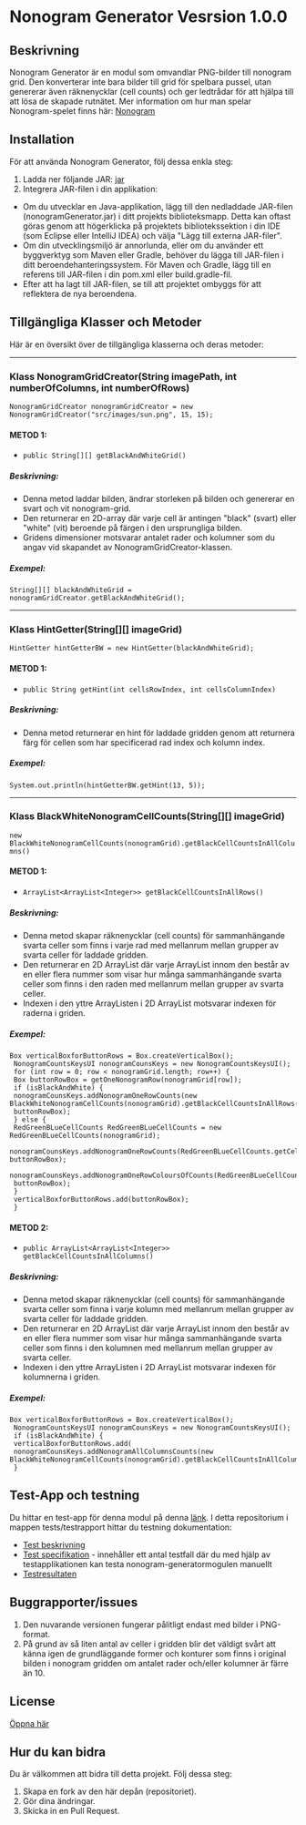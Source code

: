 # Nonogram Generator Vesrsion 1.0.0

## Beskrivning
Nonogram Generator är en modul som omvandlar PNG-bilder till nonogram grid. Den konverterar inte bara bilder till grid för spelbara pussel, utan genererar även räknenycklar (cell counts) och ger ledtrådar för att hjälpa till att lösa de skapade rutnätet. 
Mer information om hur man spelar Nonogram-spelet finns här: [Nonogram](https://sv.wikipedia.org/wiki/Japanskt_bildkryss)

## Installation
För att använda Nonogram Generator, följ dessa enkla steg:

1. Ladda ner följande JAR: [jar](https://github.com/Vanja-Maric/Nonogram-generator/blob/main/nonogramGenerator.jar)
2. Integrera JAR-filen i din applikation:
- Om du utvecklar en Java-applikation, lägg till den nedladdade JAR-filen (nonogramGenerator.jar) i ditt projekts biblioteksmapp. Detta kan oftast göras genom att högerklicka på projektets bibliotekssektion i din IDE (som Eclipse eller IntelliJ IDEA) och välja "Lägg till externa JAR-filer".
- Om din utvecklingsmiljö är annorlunda, eller om du använder ett byggverktyg som Maven eller Gradle, behöver du lägga till JAR-filen i ditt beroendehanteringssystem. För Maven och Gradle, lägg till en referens till JAR-filen i din pom.xml eller build.gradle-fil.
- Efter att ha lagt till JAR-filen, se till att projektet ombyggs för att reflektera de nya beroendena.

## Tillgängliga Klasser och Metoder
Här är en översikt över de tillgängliga klasserna och deras metoder:

***
### Klass NonogramGridCreator(String imagePath, int numberOfColumns, int numberOfRows)
```NonogramGridCreator nonogramGridCreator = new NonogramGridCreator("src/images/sun.png", 15, 15);```

#### METOD 1:
- ```public String[][] getBlackAndWhiteGrid()```

##### Beskrivning:
- Denna metod laddar bilden, ändrar storleken på bilden och genererar en svart och vit nonogram-grid.
- Den returnerar en 2D-array där varje cell är antingen "black" (svart) eller "white" (vit) beroende på färgen i den ursprungliga bilden.
- Gridens dimensioner motsvarar antalet rader och kolumner som du angav vid skapandet av NonogramGridCreator-klassen.

##### Exempel:
```String[][] blackAndWhiteGrid = nonogramGridCreator.getBlackAndWhiteGrid();```

***

### Klass HintGetter(String[][] imageGrid) 
```HintGetter hintGetterBW = new HintGetter(blackAndWhiteGrid);```

#### METOD 1:
- ```public String getHint(int cellsRowIndex, int cellsColumnIndex) ```

##### Beskrivning:
- Denna metod returnerar en hint för laddade gridden genom att returnera färg för cellen som har specificerad rad index och kolumn index.

##### Exempel:
```System.out.println(hintGetterBW.getHint(13, 5));```

***

### Klass BlackWhiteNonogramCellCounts(String[][] imageGrid) 
```new BlackWhiteNonogramCellCounts(nonogramGrid).getBlackCellCountsInAllColumns()```

#### METOD 1:
- ```ArrayList<ArrayList<Integer>> getBlackCellCountsInAllRows()```

##### Beskrivning:
- Denna metod skapar räknenycklar (cell counts) för sammanhängande svarta celler som finns i varje rad med mellanrum mellan grupper av svarta celler för laddade gridden.
- Den returnerar en 2D ArrayList där varje ArrayList innom den består av en eller flera nummer som visar hur många sammanhängande svarta celler som finns i den raden med mellanrum mellan grupper av svarta celler. 
- Indexen i den yttre ArrayListen i 2D ArrayList motsvarar indexen för raderna i griden.

##### Exempel:
```
Box verticalBoxforButtonRows = Box.createVerticalBox();
 NonogramCountsKeysUI nonogramCounsKeys = new NonogramCountsKeysUI();
 for (int row = 0; row < nonogramGrid.length; row++) {
 Box buttonRowBox = getOneNonogramRow(nonogramGrid[row]);
 if (isBlackAndWhite) {
 nonogramCounsKeys.addNonogramOneRowCounts(new BlackWhiteNonogramCellCounts(nonogramGrid).getBlackCellCountsInAllRows().get(row),
 buttonRowBox);
 } else {
 RedGreenBLueCellCounts RedGreenBLueCellCounts = new RedGreenBLueCellCounts(nonogramGrid);
 nonogramCounsKeys.addNonogramOneRowCounts(RedGreenBLueCellCounts.getCellCountsRows().get(row), buttonRowBox);
 nonogramCounsKeys.addNonogramOneRowColoursOfCounts(RedGreenBLueCellCounts.getCountsColorsRows().get(row),v
 buttonRowBox);
 }
 verticalBoxforButtonRows.add(buttonRowBox);
 }
 ```

#### METOD 2:
- ```public ArrayList<ArrayList<Integer>> getBlackCellCountsInAllColumns()```

##### Beskrivning:
- Denna metod skapar räknenycklar (cell counts) för sammanhängande svarta celler som finna i varje kolumn med mellanrum mellan grupper av svarta celler för laddade gridden.
- Den returnerar en 2D ArrayList där varje ArrayList innom den består av en eller flera nummer som visar hur många sammanhängande svarta celler som finns i den kolumnen med mellanrum mellan grupper av svarta celler. 
- Indexen i den yttre ArrayListen i 2D ArrayList motsvarar indexen för kolumnerna i griden.

##### Exempel:
```
Box verticalBoxforButtonRows = Box.createVerticalBox();
 NonogramCountsKeysUI nonogramCounsKeys = new NonogramCountsKeysUI(); 
 if (isBlackAndWhite) { 
 verticalBoxforButtonRows.add( 
 nonogramCounsKeys.addNonogramAllColumnsCounts(new BlackWhiteNonogramCellCounts(nonogramGrid).getBlackCellCountsInAllColumns())); 
 }
 ```

## Test-App och testning
Du hittar en test-app för denna modul på denna [länk](https://github.com/Vanja-Maric/Nonogram-test-app/tree/main).
I detta repositorium i mappen tests/testrapport hittar du testning dokumentation:
- [Test beskrivning](https://github.com/Vanja-Maric/Nonogram-test-app/blob/main/tests/testraport/testsDescription.md)
- [Test specifikation](https://github.com/Vanja-Maric/Nonogram-test-app/blob/main/tests/testraport/testSpecification.md) - innehåller ett antal testfall där du med hjälp av testapplikationen kan testa nonogram-generatormogulen manuellt
- [Testresultaten](https://github.com/Vanja-Maric/Nonogram-test-app/blob/main/tests/testraport/testResults.md)

## Buggrapporter/issues
1. Den nuvarande versionen fungerar pålitligt endast med bilder i PNG-format.
2. På grund av så liten antal av celler i gridden blir det väldigt svårt att känna igen de grundläggande former och konturer som finns i original bilden i nonogram gridden om antalet rader och/eller kolumner är färre än 10.

## License
[Öppna här](https://github.com/Vanja-Maric/Nonogram-generator/blob/main/LICENSE)

## Hur du kan bidra
Du är välkommen att bidra till detta projekt. Följ dessa steg:

1. Skapa en fork av den här depån (repositoriet).
2. Gör dina ändringar.
3. Skicka in en Pull Request.